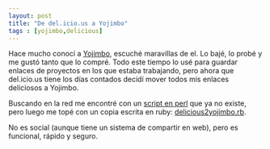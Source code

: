 ```yaml
---
layout: post
title: "De del.icio.us a Yojimbo" 
tags : [yojimbo,delicious]
--- 
```


Hace mucho conocí a [Yojimbo](<http://www.barebones.com/products/yojimbo/>), escuché maravillas de el. Lo bajé, lo probé y me gustó tanto que lo compré. Todo este tiempo lo usé para guardar enlaces de proyectos en los que estaba trabajando, pero ahora que del.icio.us tiene los días contados decidí mover todos mis enlaces deliciosos a Yojimbo.

Buscando en la red me encontré con un [script en perl](<http://mkaz.com/archives/125/import-delicious-bookmarks-to-yojimbo/>) que ya no existe, pero luego me topé con un copia escrita en ruby: [delicious2yojimbo.rb](<https://gist.github.com/112620/>).

No es social (aunque tiene un sistema de compartir en web), pero es funcional, rápido y seguro. 
